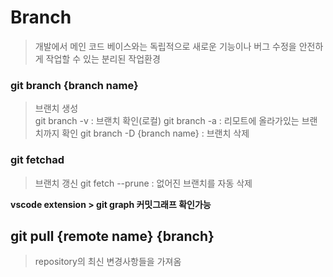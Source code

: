 # Branch
>개발에서 메인 코드 베이스와는 독립적으로 새로운 기능이나 버그 수정을 안전하게 작업할 수 있는 분리된 작업환경 

### git branch {branch name}
> 브랜치 생성  
> git branch -v : 브랜치 확인(로컬)
> git branch -a : 리모트에 올라가있는 브랜치까지 확인
> git branch -D {branch name} : 브랜치 삭제

### git fetchad
> 브랜치 갱신
> git fetch --prune : 없어진 브랜치를 자동 삭제

**vscode extension > git graph 커밋그래프 확인가능**

## git pull {remote name} {branch}
>repository의 최신 변경사항들을 가져옴


